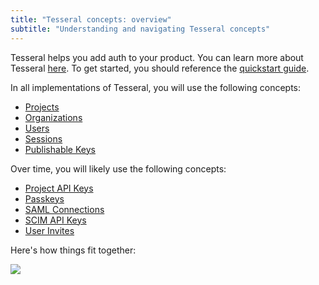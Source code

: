 ```yaml
---
title: "Tesseral concepts: overview"
subtitle: "Understanding and navigating Tesseral concepts"
---
```


Tesseral helps you add auth to your product. You can learn more about Tesseral [here](/docs/what-is-tesseral). To get started, you should reference the [quickstart guide](/docs/quickstart). 

In all implementations of Tesseral, you will use the following concepts:
* [Projects](/docs/concepts/projects)
* [Organizations](/docs/concepts/organizations)
* [Users](/docs/concepts/users)
* [Sessions](/docs/concepts/users#users-and-sessions)
* [Publishable Keys](/docs/concepts/publishable-keys)

Over time, you will likely use the following concepts:
* [Project API Keys](/docs/concepts/backend-api-keys)
* [Passkeys](/docs/concepts/passkeys)
* [SAML Connections](/docs/concepts/saml-connections)
* [SCIM API Keys](/docs/concepts/scim-api-keys)
* [User Invites](/docs/concepts/user-invites)

Here's how things fit together:

<Frame caption="An overview of Tesseral concepts" >
    <img src = "/assets/concepts/hierarchy.png">
    </img>
</Frame>

